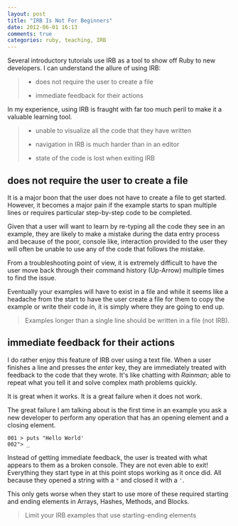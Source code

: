```yaml
---
layout: post
title: "IRB Is Not For Beginners"
date: 2012-06-01 16:13
comments: true
categories: ruby, teaching, IRB
---
```


Several introductory tutorials use IRB as a tool to show off Ruby to new
developers. I can understand the allure of using IRB:

> * does not require the user to create a file
> 
> * immediate feedback for their actions

In my experience, using IRB is fraught with far too much peril to make it a
valuable learning tool.

> * unable to visualize all the code that they have written
> 
> * navigation in IRB is much harder than in an editor
>
> * state of the code is lost when exiting IRB

## does not require the user to create a file

It is a major boon that the user does not have to create a file to get started.
However, it becomes a major pain if the example starts to span multiple lines
or requires particular step-by-step code to be completed.

Given that a user will want to learn by re-typing all the code they see in an
example, they are likely to make a mistake during the data entry process and
because of the poor, console like, interaction provided to the user they will
often be unable to use any of the code that follows the mistake.

From a troubleshooting point of view, it is extremely difficult to have the user
move back through their command history (Up-Arrow) multiple times to find the 
issue.

Eventually your examples will have to exist in a file and while it seems like
a headache from the start to have the user create a file for them to copy the
example or write their code in, it is simply where they are going to end up.

> Examples longer than a single line should be written in a file (not IRB).

## immediate feedback for their actions

I do rather enjoy this feature of IRB over using a text file. When a user
finishes a line and presses the *enter* key, they are immediately treated with
feedback to the code that they wrote. It's like chatting with *Rainman*; able
to repeat what you tell it and solve complex math problems quickly.

It is great when it works. It is a great failure when it does not work.

The great failure I am talking about is the first time in an example you ask
a new developer to perform any operation that has an opening element and a
closing element.

```
001 > puts "Hello World'
002"> _
```

Instead of getting immediate feedback, the user is treated with what appears to
them as a broken console. They are not even able to exit! Everything they start
type in at this point stops working as it once did. All because they opened a
string with a `"` and closed it with a `'`.

This only gets worse when they start to use more of these required starting
and ending elements in Arrays, Hashes, Methods, and Blocks.

> Limit your IRB examples that use starting-ending elements
